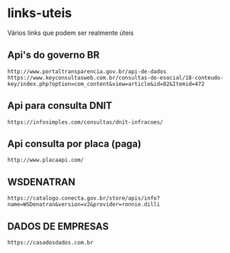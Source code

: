 # links-uteis
Vários links que podem ser realmente úteis

## Api's do governo BR
```
http://www.portaltransparencia.gov.br/api-de-dados
https://www.keyconsultasweb.com.br/consultas-do-esocial/18-conteudo-key/index.php?option=com_content&view=article&id=82&Itemid=472
```

## Api para consulta DNIT

```
https://infosimples.com/consultas/dnit-infracoes/
```

## Api consulta por placa (paga)
```
http://www.placaapi.com/
```

## WSDENATRAN
```
https://catalogo.conecta.gov.br/store/apis/info?name=WSDenatran&version=v2&provider=ronnie.dilli
```

## DADOS DE EMPRESAS 
```
https://casadosdados.com.br
```
